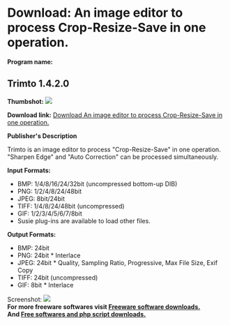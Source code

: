 # Download: An image editor to process Crop-Resize-Save in one operation.

**Program name:**

## Trimto 1.4.2.0

  
**Thumbshot:** ![](http://www.freewarefiles.com/screenshot/trimto_md.jpg)   
  
**Download link:** [Download An image editor to process Crop-Resize-Save in one operation.](http://freesoftwares.boysofts.com/Trimto_program_83094.html)  
  


**Publisher's Description**  
  


Trimto is an image editor to process "Crop-Resize-Save" in one operation. "Sharpen Edge" and "Auto Correction" can be processed simultaneously. 

**Input Formats:**

  * BMP: 1/4/8/16/24/32bit (uncompressed bottom-up DIB) 
  * PNG: 1/2/4/8/24/48bit 
  * JPEG: 8bit/24bit 
  * TIFF: 1/4/8/24/48bit (uncompressed) 
  * GIF: 1/2/3/4/5/6/7/8bit 
  * Susie plug-ins are available to load other files. 

**Output Formats:**

  * BMP: 24bit 
  * PNG: 24bit * Interlace 
  * JPEG: 24bit * Quality, Sampling Ratio, Progressive, Max File Size, Exif Copy 
  * TIFF: 24bit (uncompressed) 
  * GIF: 8bit * Interlace 

  
  
Screenshot: ![](http://www.freewarefiles.com/screenshot/trimto.jpg)   
**For more freeware softwares visit [Freeware software downloads.](http://freesoftwares.boysofts.com/)**   
**And [Free softwares and php script downloads.](http://www.boysofts.com/)**
